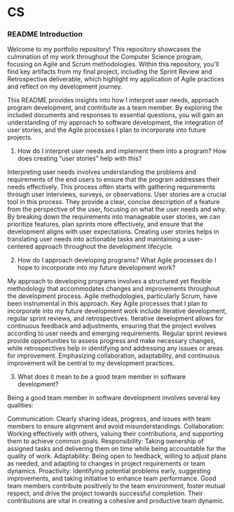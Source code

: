 # CS

### README Introduction

Welcome to my portfolio repository! This repository showcases the culmination of my work throughout the Computer Science program, focusing on Agile and Scrum methodologies. Within this repository, you'll find key artifacts from my final project, including the Sprint Review and Retrospective deliverable, which highlight my application of Agile practices and reflect on my development journey.

This README provides insights into how I interpret user needs, approach program development, and contribute as a team member. By exploring the included documents and responses to essential questions, you will gain an understanding of my approach to software development, the integration of user stories, and the Agile processes I plan to incorporate into future projects. 

1. How do I interpret user needs and implement them into a program? How does creating “user stories” help with this?

Interpreting user needs involves understanding the problems and requirements of the end users to ensure that the program addresses their needs effectively. This process often starts with gathering requirements through user interviews, surveys, or observations. User stories are a crucial tool in this process. They provide a clear, concise description of a feature from the perspective of the user, focusing on what the user needs and why. By breaking down the requirements into manageable user stories, we can prioritize features, plan sprints more effectively, and ensure that the development aligns with user expectations. Creating user stories helps in translating user needs into actionable tasks and maintaining a user-centered approach throughout the development lifecycle.

2. How do I approach developing programs? What Agile processes do I hope to incorporate into my future development work?

My approach to developing programs involves a structured yet flexible methodology that accommodates changes and improvements throughout the development process. Agile methodologies, particularly Scrum, have been instrumental in this approach. Key Agile processes that I plan to incorporate into my future development work include iterative development, regular sprint reviews, and retrospectives. Iterative development allows for continuous feedback and adjustments, ensuring that the project evolves according to user needs and emerging requirements. Regular sprint reviews provide opportunities to assess progress and make necessary changes, while retrospectives help in identifying and addressing any issues or areas for improvement. Emphasizing collaboration, adaptability, and continuous improvement will be central to my development practices.

3. What does it mean to be a good team member in software development?

Being a good team member in software development involves several key qualities:

Communication: Clearly sharing ideas, progress, and issues with team members to ensure alignment and avoid misunderstandings.
Collaboration: Working effectively with others, valuing their contributions, and supporting them to achieve common goals.
Responsibility: Taking ownership of assigned tasks and delivering them on time while being accountable for the quality of work.
Adaptability: Being open to feedback, willing to adjust plans as needed, and adapting to changes in project requirements or team dynamics.
Proactivity: Identifying potential problems early, suggesting improvements, and taking initiative to enhance team performance.
Good team members contribute positively to the team environment, foster mutual respect, and drive the project towards successful completion. Their contributions are vital in creating a cohesive and productive team dynamic.
